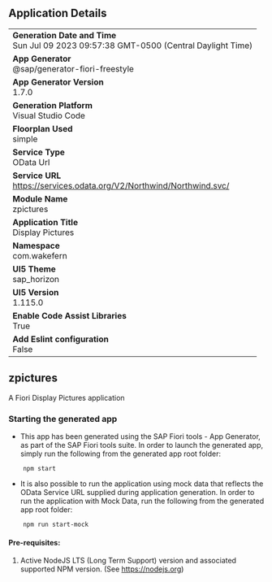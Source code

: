 ## Application Details
|               |
| ------------- |
|**Generation Date and Time**<br>Sun Jul 09 2023 09:57:38 GMT-0500 (Central Daylight Time)|
|**App Generator**<br>@sap/generator-fiori-freestyle|
|**App Generator Version**<br>1.7.0|
|**Generation Platform**<br>Visual Studio Code|
|**Floorplan Used**<br>simple|
|**Service Type**<br>OData Url|
|**Service URL**<br>https://services.odata.org/V2/Northwind/Northwind.svc/
|**Module Name**<br>zpictures|
|**Application Title**<br>Display Pictures|
|**Namespace**<br>com.wakefern|
|**UI5 Theme**<br>sap_horizon|
|**UI5 Version**<br>1.115.0|
|**Enable Code Assist Libraries**<br>True|
|**Add Eslint configuration**<br>False|

## zpictures

A Fiori Display Pictures application

### Starting the generated app

-   This app has been generated using the SAP Fiori tools - App Generator, as part of the SAP Fiori tools suite.  In order to launch the generated app, simply run the following from the generated app root folder:

```
    npm start
```

- It is also possible to run the application using mock data that reflects the OData Service URL supplied during application generation.  In order to run the application with Mock Data, run the following from the generated app root folder:

```
    npm run start-mock
```

#### Pre-requisites:

1. Active NodeJS LTS (Long Term Support) version and associated supported NPM version.  (See https://nodejs.org)


